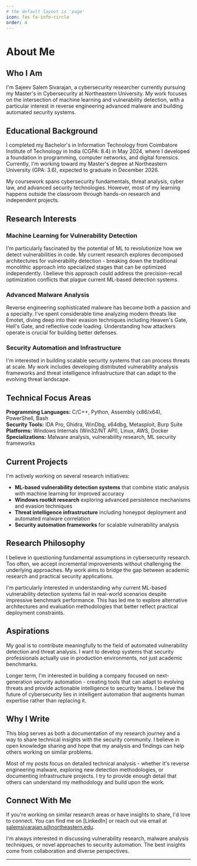 ```yaml
---
# the default layout is 'page'
icon: fas fa-info-circle
order: 4
---
```

# About Me

## Who I Am

I'm Sajeev Salem Sivarajan, a cybersecurity researcher currently pursuing my Master's in Cybersecurity at Northeastern University. My work focuses on the intersection of machine learning and vulnerability detection, with a particular interest in reverse engineering advanced malware and building automated security systems.

## Educational Background

I completed my Bachelor's in Information Technology from Coimbatore Institute of Technology in India (CGPA: 8.4) in May 2024, where I developed a foundation in programming, computer networks, and digital forensics. Currently, I'm working toward my Master's degree at Northeastern University (GPA: 3.6), expected to graduate in December 2026.

My coursework spans cybersecurity fundamentals, threat analysis, cyber law, and advanced security technologies. However, most of my learning happens outside the classroom through hands-on research and independent projects.

## Research Interests

### Machine Learning for Vulnerability Detection

I'm particularly fascinated by the potential of ML to revolutionize how we detect vulnerabilities in code. My current research explores decomposed architectures for vulnerability detection - breaking down the traditional monolithic approach into specialized stages that can be optimized independently. I believe this approach could address the precision-recall optimization conflicts that plague current ML-based detection systems.

### Advanced Malware Analysis

Reverse engineering sophisticated malware has become both a passion and a specialty. I've spent considerable time analyzing modern threats like Emotet, diving deep into their evasion techniques including Heaven's Gate, Hell's Gate, and reflective code loading. Understanding how attackers operate is crucial for building better defenses.

### Security Automation and Infrastructure

I'm interested in building scalable security systems that can process threats at scale. My work includes developing distributed vulnerability analysis frameworks and threat intelligence infrastructure that can adapt to the evolving threat landscape.

## Technical Focus Areas

**Programming Languages:** C/C++, Python, Assembly (x86/x64), PowerShell, Bash  
**Security Tools:** IDA Pro, Ghidra, WinDbg, x64dbg, Metasploit, Burp Suite  
**Platforms:** Windows Internals (Win32/NT API), Linux, AWS, Docker  
**Specializations:** Malware analysis, vulnerability research, ML security frameworks

## Current Projects

I'm actively working on several research initiatives:

- **ML-based vulnerability detection systems** that combine static analysis with machine learning for improved accuracy
- **Windows rootkit research** exploring advanced persistence mechanisms and evasion techniques
- **Threat intelligence infrastructure** including honeypot deployment and automated malware correlation
- **Security automation frameworks** for scalable vulnerability analysis

## Research Philosophy

I believe in questioning fundamental assumptions in cybersecurity research. Too often, we accept incremental improvements without challenging the underlying approaches. My work aims to bridge the gap between academic research and practical security applications.

I'm particularly interested in understanding why current ML-based vulnerability detection systems fail in real-world scenarios despite impressive benchmark performance. This has led me to explore alternative architectures and evaluation methodologies that better reflect practical deployment constraints.

## Aspirations

My goal is to contribute meaningfully to the field of automated vulnerability detection and threat analysis. I want to develop systems that security professionals actually use in production environments, not just academic benchmarks.

Longer term, I'm interested in building a company focused on next-generation security automation - creating tools that can adapt to evolving threats and provide actionable intelligence to security teams. I believe the future of cybersecurity lies in intelligent automation that augments human expertise rather than replacing it.

## Why I Write

This blog serves as both a documentation of my research journey and a way to share technical insights with the security community. I believe in open knowledge sharing and hope that my analysis and findings can help others working on similar problems.

Most of my posts focus on detailed technical analysis - whether it's reverse engineering malware, exploring new detection methodologies, or documenting infrastructure projects. I try to provide enough detail that others can understand my methodology and build upon the work.

## Connect With Me

If you're working on similar research areas or have insights to share, I'd love to connect. You can find me on [LinkedIn] or reach out via email at salemsivarajan.s@northeastern.edu.

I'm always interested in discussing vulnerability research, malware analysis techniques, or novel approaches to security automation. The best insights come from collaboration and diverse perspectives.

---
